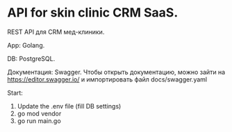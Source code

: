 # API for skin clinic CRM SaaS.

REST API для CRM мед-клиники.

App: Golang.

DB: PostgreSQL.

Документация: Swagger.
Чтобы открыть документацию, можно зайти на https://editor.swagger.io/ и импортировать файл docs/swagger.yaml

Start:
1. Update the .env file (fill DB settings)
2. go mod vendor
3. go run main.go
